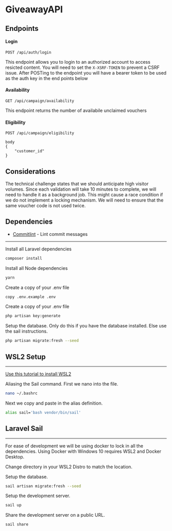 # GiveawayAPI

## Endpoints

#### Login

```
POST /api/auth/login
```

This endpoint allows you to login to an authorized account to access resicted content. You will need to set the `X-XSRF-TOKEN` to prevent a CSRF issue. After POSTing to the endpoint you will have a bearer token to be used as the auth key in the end points below

#### Availability

```
GET /api/campaign/availability
```

This endpoint returns the number of availabile unclaimed vouchers

#### Eligibility

```
POST /api/campaign/eligibility

body 
{
    "customer_id"
}
```


## Considerations

The technical challenge states that we should anticipate high visitor volumes. Since each validation will take 10 minutes to complete, we will need to handle it as a background job. This might cause a race condition if we do not implement a locking mechanism. We will need to ensure that the same voucher code is not used twice.

## Dependencies

- [Commitlint](https://commitlint.js.org) - Lint commit messages

---

Install all Laravel dependencies

```bash
composer install
```

Install all Node dependencies

```bash
yarn
```

Create a copy of your .env file

```bash
copy .env.example .env
```

Create a copy of your .env file

```bash
php artisan key:generate
```

Setup the database. Only do this if you have the database installed. Else use the sail instructions.

```bash
php artisan migrate:fresh --seed
```

## WSL2 Setup

---

[Use this tutorial to install WSL2](https://docs.microsoft.com/en-us/windows/wsl/install-win10)

Aliasing the Sail command. First we nano into the file.

```bash
nano ~/.bashrc
```

Next we copy and paste in the alias definition.

```bash
alias sail='bash vendor/bin/sail'
```

## Laravel Sail

---

For ease of development we will be using docker to lock in all the dependencies. Using Docker with Windows 10 requires WSL2 and Docker Desktop.

Change directory in your WSL2 Distro to match the location.

Setup the database.

```bash
sail artisan migrate:fresh --seed
```

Setup the development server.

```bash
sail up
```

Share the development server on a public URL.

```bash
sail share
```
